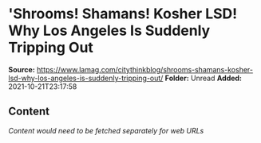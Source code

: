 # 'Shrooms! Shamans! Kosher LSD! Why Los Angeles Is Suddenly Tripping Out

**Source:** https://www.lamag.com/citythinkblog/shrooms-shamans-kosher-lsd-why-los-angeles-is-suddenly-tripping-out/
**Folder:** Unread
**Added:** 2021-10-21T23:17:58




## Content
*Content would need to be fetched separately for web URLs*
